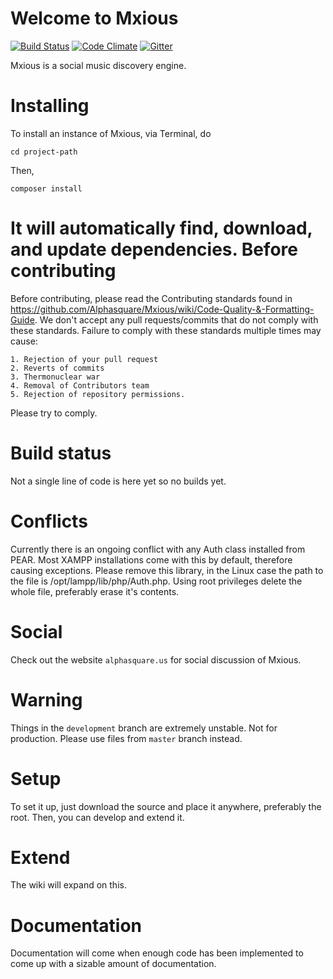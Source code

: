 Welcome to Mxious
=================
[![Build Status](https://travis-ci.org/Alphasquare/Mxious-src.svg?branch=development)](https://travis-ci.org/Alphasquare/Mxious-src)  [![Code Climate](https://codeclimate.com/github/Alphasquare/Mxious-src/badges/gpa.svg)](https://codeclimate.com/github/Alphasquare/Mxious-src)  [![Gitter](https://badges.gitter.im/Join%20Chat.svg)](https://gitter.im/Alphasquare/Mxious-src?utm_source=badge&utm_medium=badge&utm_campaign=pr-badge&utm_content=badge)

Mxious is a social music discovery engine.

Installing
==========
To install an instance of Mxious, via Terminal, do

    cd project-path
Then,

    composer install
 
It will automatically find, download, and update dependencies. 
Before contributing
====================
Before contributing, please read the Contributing standards found in
https://github.com/Alphasquare/Mxious/wiki/Code-Quality-&-Formatting-Guide.
We don't accept any pull requests/commits that do not comply with these standards. 
Failure to comply with these standards multiple times may cause:

	1. Rejection of your pull request
	2. Reverts of commits
	3. Thermonuclear war
	4. Removal of Contributors team
	5. Rejection of repository permissions.

Please try to comply. 


Build status
===============
Not a single line of code is here yet so no builds yet.

Conflicts
===============
Currently there is an ongoing conflict with any Auth class installed from PEAR. Most XAMPP installations come with this by default, therefore causing exceptions. Please remove this library, in the Linux case the path to the file is /opt/lampp/lib/php/Auth.php. Using root privileges delete the whole file, preferably erase it's contents.


Social
===============
Check out the website `alphasquare.us` for social discussion of Mxious.

Warning
===============

Things in the ``development`` branch are extremely unstable. Not for production. Please use files from ``master`` branch instead.

Setup
===============

To set it up, just download the source and place it anywhere, preferably the root.
Then, you can develop and extend it. 

Extend
===============
The wiki will expand on this. 

Documentation
===============

Documentation will come when enough code has been implemented to come up with a sizable amount of documentation.
